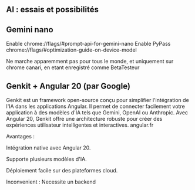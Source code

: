
## AI : essais et possibilités

## Gemini nano

Enable chrome://flags/#prompt-api-for-gemini-nano
Enable PyPass chrome://flags/#optimization-guide-on-device-model

Ne marche apparemment pas pour tous le monde, et uniquement sur chrome canari, en etant enregistré comme BetaTesteur

## Genkit + Angular 20 (par Google)
Genkit est un framework open-source conçu pour simplifier l'intégration de l'IA dans les applications Angular. Il permet de connecter facilement votre application à des modèles d'IA tels que Gemini, OpenAI ou Anthropic. Avec Angular 20, Genkit offre une architecture robuste pour créer des expériences utilisateur intelligentes et interactives. 
angular.fr

Avantages :

Intégration native avec Angular 20.

Supporte plusieurs modèles d'IA.

Déploiement facile sur des plateformes cloud.

Inconvenient :
Necessite un backend

